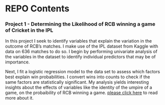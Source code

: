 # REPO Contents

### Project 1 - Determining the Likelihood of RCB winning a game of Cricket in the IPL

In this project I seek to identify variables that explain the variation in the outcome of RCB’s matches. I make use of the IPL dataset from Kaggle with data on 636 matches to do so. I begin by performing univariate analysis of the variables in the dataset to identify individual predictors that may be of importance. 

Next, I fit a logistic regression model to the data set to assess which factors best explain win probabilities. I convert wins into counts to check if the same factors are statistically significant. My analysis yields interesting insights about the effects of variables like the identity of the umpire of a game, on the probaibility of RCB winning a game. [please click here](https://github.com/navysealtf9k/Self-Guided-Projects/blob/master/IPL_Report.pdf) to read more about it. 
